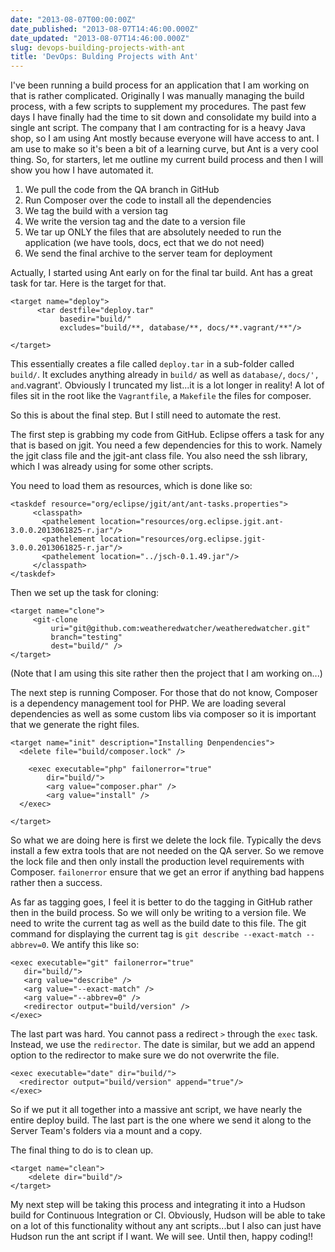 ```yaml
---
date: "2013-08-07T00:00:00Z"
date_published: "2013-08-07T14:46:00.000Z"
date_updated: "2013-08-07T14:46:00.000Z"
slug: devops-building-projects-with-ant
title: 'DevOps: Bulding Projects with Ant'
---
```


I've been running a build process for an application that I am working on that is rather complicated.  Originally I was manually managing the build process, with a few scripts to supplement my procedures.  The past few days I have finally had the time to sit down and consolidate my build into a single ant script.  The company that I am contracting for is a heavy Java shop, so I am using Ant mostly because everyone will have access to ant.  I am use to make so it's been a bit of a learning curve, but Ant is a very cool thing.  So, for starters, let me outline my current build process and then I will show you how I have automated it.

1. We pull the code from the QA branch in GitHub  
2. Run Composer over the code to install all the dependencies  
3. We tag the build with a version tag  
4. We write the version tag and the date to a version file  
5. We tar up ONLY the files that are absolutely needed to run the application (we have tools, docs, ect that we do not need)  
6. We send the final archive to the server team for deployment

Actually, I started using Ant early on for the final tar build.  Ant has a great task for tar.  Here is the target for that.

    <target name="deploy">
          <tar destfile="deploy.tar"
               basedir="build/"   
               excludes="build/**, database/**, docs/**.vagrant/**"/>
    
    </target>
    

This essentially creates a file called `deploy.tar` in a sub-folder called `build/`.  It excludes anything already in `build/` as well as `database/`, `docs/', and`.vagrant'.  Obviously I truncated my list...it is a lot longer in reality!  A lot of files sit in the root like the `Vagrantfile`, a `Makefile` the files for composer.

So this is about the final step.  But I still need to automate the rest.

The first step is grabbing my code from GitHub.  Eclipse offers a task for any that is based on jgit.  You need a few dependencies for this to work.  Namely the jgit class file and the jgit-ant class file.  You also need the ssh library, which I was already using for some other scripts.

You need to load them as resources, which is done like so:

    <taskdef resource="org/eclipse/jgit/ant/ant-tasks.properties">
         <classpath>
           <pathelement location="resources/org.eclipse.jgit.ant-3.0.0.2013061825-r.jar"/>
           <pathelement location="resources/org.eclipse.jgit-3.0.0.2013061825-r.jar"/>
           <pathelement location="../jsch-0.1.49.jar"/>
         </classpath>
    </taskdef>
    

Then we set up the task for cloning:

    <target name="clone">
         <git-clone 
             uri="git@github.com:weatheredwatcher/weatheredwatcher.git" 
             branch="testing"
             dest="build/" />
    </target>
    

(Note that I am using this site rather then the project that I am working on...)

The next step is running Composer.  For those that do not know, Composer is a dependency management tool for PHP.  We are loading several dependencies as well as some custom libs via composer so it is important that we generate the right files.

    <target name="init" description="Installing Denpendencies">
      <delete file="build/composer.lock" />
    
        <exec executable="php" failonerror="true"
            dir="build/">
            <arg value="composer.phar" />
            <arg value="install" />
      </exec>
    
    </target>
    

So what we are doing here is first we delete the lock file. Typically the devs install a few extra tools that are not needed on the QA server.  So we remove the lock file and then only install the production level requirements with Composer.  `failonerror` ensure that we get an error if anything bad happens rather then a success.

As far as tagging goes, I feel it is better to do the tagging in GitHub rather then in the build process.  So we will only be writing to a version file.  We need to write the current tag as well as the build date to this file.  The git command for displaying the current tag is `git describe --exact-match --abbrev=0`.  We antify this like so:

    <exec executable="git" failonerror="true"
       dir="build/">
       <arg value="describe" />
       <arg value="--exact-match" />
       <arg value="--abbrev=0" />
       <redirector output="build/version" />
    </exec>
    

The last part was hard.  You cannot pass a redirect `>` through the `exec` task.  Instead, we use the `redirector`.  The date is similar, but we add an append option to the redirector to make sure we do not overwrite the file.

    <exec executable="date" dir="build/">
      <redirector output="build/version" append="true"/>
    </exec>  
    

So if we put it all together into a massive ant script, we have nearly the entire deploy build.  The last part is the one where we send it along to the Server Team's folders via a mount and a copy.

The final thing to do is to clean up.  

    <target name="clean">
        <delete dir="build"/>
    </target>
    

My next step will be taking this process and integrating it into a Hudson build for Continuous Integration or CI.  Obviously, Hudson will be able to take on a lot of this functionality without any ant scripts...but I also can just have Hudson run the ant script if I want.  We will see.  Until then, happy coding!!
